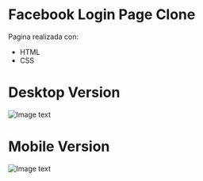 # Facebook Login Page Clone

Pagina realizada con:

- HTML
- CSS

# Desktop Version

![Image text](https://github.com/DarkMalk/FacebookLogin-clone/blob/3b667d86a984ddbe4276113dac54ddfb2337c56e/screenshots/DesktopPreview.png)

# Mobile Version

![Image text](https://github.com/DarkMalk/FacebookLogin-clone/blob/4213f3bab8c1a388d6ac4d6d8f10a01dd2312864/screenshots/MobilePreview.png)
